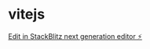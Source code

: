 # vitejs

[Edit in StackBlitz next generation editor ⚡️](https://stackblitz.com/~/github.com/resin8or/vitejs)